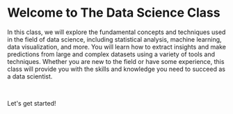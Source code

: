 # Welcome to The Data Science Class

In this class, we will explore the fundamental concepts and techniques used in the field of data science, including statistical analysis, machine learning, data visualization, and more. You will learn how to extract insights and make predictions from large and complex datasets using a variety of tools and techniques. Whether you are new to the field or have some experience, this class will provide you with the skills and knowledge you need to succeed as a data scientist. 

<br />

Let's get started!